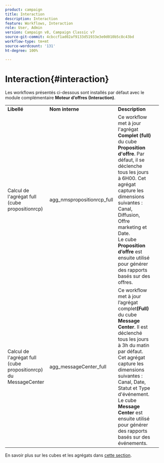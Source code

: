 ```yaml
---
product: campaign
title: Interaction
description: Interaction
feature: Workflows, Interaction
role: User, Admin
version: Campaign v8, Campaign Classic v7
source-git-commit: 4cbccf1ad02af9133d51933e3e0d010b5c8c43bd
workflow-type: tm+mt
source-wordcount: '131'
ht-degree: 100%

---
```



# Interaction{#interaction}

Les workflows présentés ci-dessous sont installés par défaut avec le module complémentaire **Moteur d’offres (Interaction)**.

<table> 
 <tbody> 
  <tr> 
   <td> <strong>Libellé</strong><br /> </td> 
   <td> <strong>Nom interne</strong><br /> </td> 
   <td> <strong>Description</strong><br /> </td> 
  </tr> 
  <tr> 
   <td> <span class="uicontrol">Calcul de l'agrégat full (cube propositionrcp)</span> <br /> </td> 
   <td> <span class="uicontrol">agg_nmspropositionrcp_full</span> <br /> </td> 
   <td> Ce workflow met à jour l'agrégat <strong>Complet (full)</strong> du cube <strong>Proposition d'offre</strong>. Par défaut, il se déclenche tous les jours à 6H00. Cet agrégat capture les dimensions suivantes : Canal, Diffusion, Offre marketing et Date.<br /> Le cube <strong>Proposition d’offre</strong> est ensuite utilisé pour générer des rapports basés sur des offres.<br /> </td> 
  </tr> 
   <tr> 
   <td> <span class="uicontrol">Calcul de l'agrégat full (cube propositionrcp) du MessageCenter</span> <br /> </td> 
   <td> <span class="uicontrol">agg_messageCenter_full</span> <br /> </td> 
   <td> Ce workflow met à jour l’agrégat complet<strong>(Full)</strong> du cube <strong>Message Center</strong>. Il est déclenché tous les jours à 3h du matin par défaut. Cet agrégat capture les dimensions suivantes : Canal, Date, Statut et Type d'événement.<br /> Le cube <strong>Message Center</strong> est ensuite utilisé pour générer des rapports basés sur des événements. <br /> </td> 
   <td> <br /> </td> 
  </tr> 
 </tbody> 
</table>

En savoir plus sur les cubes et les agrégats dans [cette section](../../v8/reporting/gs-cubes.md).

